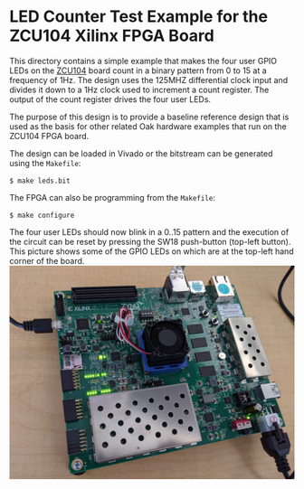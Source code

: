 # LED Counter Test Example for the ZCU104 Xilinx FPGA Board

This directory contains a simple example that makes the four user GPIO LEDs on the [ZCU104](https://www.xilinx.com/products/boards-and-kits/zcu104.htm) board count in a binary pattern from 0 to 15 at a frequency of 1Hz. The design uses the 125MHZ differential clock input and divides it down to a 1Hz clock used to increment a count register. The output of the count register drives the four user LEDs.

The purpose of this design is to provide a baseline reference design that is used as the basis for other related Oak hardware examples that run on the ZCU104 FPGA board. 

The design can be loaded in Vivado or the bitstream can be generated using the `Makefile`:
```
$ make leds.bit
```
The FPGA can also be programming from the `Makefile`:
```
$ make configure
```
The four user LEDs should now blink in a 0..15 pattern and the execution of the circuit can be reset by pressing the SW18 push-button (top-left button). This picture shows some of the GPIO LEDs on which are
at the top-left hand corner of the board.
![ZCU104 FPGA board](zcu104.jpg)